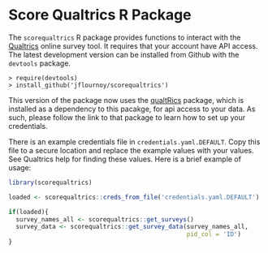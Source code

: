 # Score Qualtrics R Package

The `scorequaltrics` R package provides functions to interact with the [Qualtrics](http://www.qualtrics.com) online survey tool. It requires that your account have API access. The latest development version can be installed from Github with the `devtools` package.

	> require(devtools)
	> install_github('jflournoy/scorequaltrics')

This version of the package now uses the [qualtRics](https://github.com/ropensci/qualtRics) package, which is installed as a dependency to this pacakge, for api access to your data. As such, please follow the link to that package to learn how to set up your credentials.

There is an example credentials file in `credentials.yaml.DEFAULT`. Copy this file to a secure location and replace the example values with your values. See Qualtrics help for finding these values. Here is a brief example of usage:

```r
library(scorequaltrics)

loaded <- scorequaltrics::creds_from_file('credentials.yaml.DEFAULT')

if(loaded){
  survey_names_all <- scorequaltrics::get_surveys()
  survey_data <- scorequaltrics::get_survey_data(survey_names_all, 
                                                 pid_col = 'ID')
}
```

